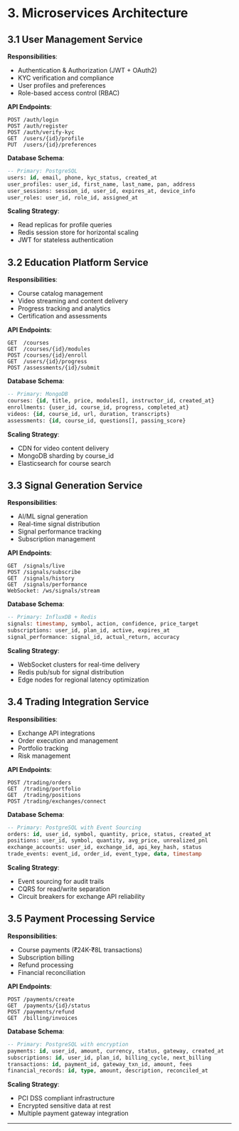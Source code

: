 # 3. Microservices Architecture

## 3.1 User Management Service

**Responsibilities**:
- Authentication & Authorization (JWT + OAuth2)
- KYC verification and compliance
- User profiles and preferences
- Role-based access control (RBAC)

**API Endpoints**:
```
POST /auth/login
POST /auth/register
POST /auth/verify-kyc
GET  /users/{id}/profile
PUT  /users/{id}/preferences
```

**Database Schema**:
```sql
-- Primary: PostgreSQL
users: id, email, phone, kyc_status, created_at
user_profiles: user_id, first_name, last_name, pan, address
user_sessions: session_id, user_id, expires_at, device_info
user_roles: user_id, role_id, assigned_at
```

**Scaling Strategy**:
- Read replicas for profile queries
- Redis session store for horizontal scaling
- JWT for stateless authentication

## 3.2 Education Platform Service

**Responsibilities**:
- Course catalog management
- Video streaming and content delivery
- Progress tracking and analytics
- Certification and assessments

**API Endpoints**:
```
GET  /courses
GET  /courses/{id}/modules
POST /courses/{id}/enroll
GET  /users/{id}/progress
POST /assessments/{id}/submit
```

**Database Schema**:
```sql
-- Primary: MongoDB
courses: {id, title, price, modules[], instructor_id, created_at}
enrollments: {user_id, course_id, progress, completed_at}
videos: {id, course_id, url, duration, transcripts}
assessments: {id, course_id, questions[], passing_score}
```

**Scaling Strategy**:
- CDN for video content delivery
- MongoDB sharding by course_id
- Elasticsearch for course search

## 3.3 Signal Generation Service

**Responsibilities**:
- AI/ML signal generation
- Real-time signal distribution
- Signal performance tracking
- Subscription management

**API Endpoints**:
```
GET  /signals/live
POST /signals/subscribe
GET  /signals/history
GET  /signals/performance
WebSocket: /ws/signals/stream
```

**Database Schema**:
```sql
-- Primary: InfluxDB + Redis
signals: timestamp, symbol, action, confidence, price_target
subscriptions: user_id, plan_id, active, expires_at
signal_performance: signal_id, actual_return, accuracy
```

**Scaling Strategy**:
- WebSocket clusters for real-time delivery
- Redis pub/sub for signal distribution
- Edge nodes for regional latency optimization

## 3.4 Trading Integration Service

**Responsibilities**:
- Exchange API integrations
- Order execution and management
- Portfolio tracking
- Risk management

**API Endpoints**:
```
POST /trading/orders
GET  /trading/portfolio
GET  /trading/positions
POST /trading/exchanges/connect
```

**Database Schema**:
```sql
-- Primary: PostgreSQL with Event Sourcing
orders: id, user_id, symbol, quantity, price, status, created_at
positions: user_id, symbol, quantity, avg_price, unrealized_pnl
exchange_accounts: user_id, exchange_id, api_key_hash, status
trade_events: event_id, order_id, event_type, data, timestamp
```

**Scaling Strategy**:
- Event sourcing for audit trails
- CQRS for read/write separation
- Circuit breakers for exchange API reliability

## 3.5 Payment Processing Service

**Responsibilities**:
- Course payments (₹24K-₹8L transactions)
- Subscription billing
- Refund processing
- Financial reconciliation

**API Endpoints**:
```
POST /payments/create
GET  /payments/{id}/status
POST /payments/refund
GET  /billing/invoices
```

**Database Schema**:
```sql
-- Primary: PostgreSQL with encryption
payments: id, user_id, amount, currency, status, gateway, created_at
subscriptions: id, user_id, plan_id, billing_cycle, next_billing
transactions: id, payment_id, gateway_txn_id, amount, fees
financial_records: id, type, amount, description, reconciled_at
```

**Scaling Strategy**:
- PCI DSS compliant infrastructure
- Encrypted sensitive data at rest
- Multiple payment gateway integration

---
